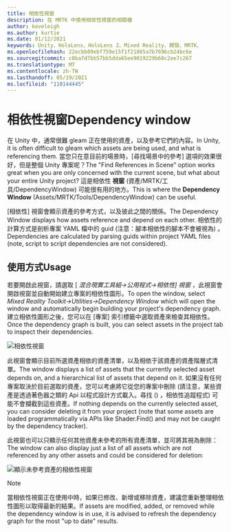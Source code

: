 ```yaml
---
title: 相依性視窗
description: 在 MRTK 中使用相依性視窗的相關檔
author: keveleigh
ms.author: kurtie
ms.date: 01/12/2021
keywords: Unity、HoloLens、HoloLens 2、Mixed Reality、開發、MRTK、
ms.openlocfilehash: 22ecbb09ebf759e15f1f21085a7b7696cb24bc6e
ms.sourcegitcommit: c0ba7d7bb57bb5dda65ee9019229b68c2ee7c267
ms.translationtype: MT
ms.contentlocale: zh-TW
ms.lasthandoff: 05/19/2021
ms.locfileid: "110144445"
---
```

# <a name="dependency-window"></a><span data-ttu-id="c1623-104">相依性視窗</span><span class="sxs-lookup"><span data-stu-id="c1623-104">Dependency window</span></span>

<span data-ttu-id="c1623-105">在 Unity 中，通常很難 gleam 正在使用的資產，以及參考它們的內容。</span><span class="sxs-lookup"><span data-stu-id="c1623-105">In Unity, it is often difficult to gleam which assets are being used, and what is referencing them.</span></span> <span data-ttu-id="c1623-106">當您只在意目前的場景時，[尋找場景中的參考] 選項的效果很好，但是整個 Unity 專案呢？</span><span class="sxs-lookup"><span data-stu-id="c1623-106">The "Find References in Scene" option works great when you are only concerned with the current scene, but what about your entire Unity project?</span></span> <span data-ttu-id="c1623-107">這是相依性 **視窗** (資產/MRTK/工具/DependencyWindow) 可能很有用的地方。</span><span class="sxs-lookup"><span data-stu-id="c1623-107">This is where the **Dependency Window** (Assets/MRTK/Tools/DependencyWindow) can be useful.</span></span>

<span data-ttu-id="c1623-108">[相依性] 視窗會顯示資產的參考方式，以及彼此之間的關係。</span><span class="sxs-lookup"><span data-stu-id="c1623-108">The Dependency Window displays how assets reference and depend on each other.</span></span> <span data-ttu-id="c1623-109">相依性的計算方式是剖析專案 YAML 檔中的 guid (注意：腳本相依性的腳本不會被視為) 。</span><span class="sxs-lookup"><span data-stu-id="c1623-109">Dependencies are calculated by parsing guids within project YAML files (note, script to script dependencies are not considered).</span></span>

## <a name="usage"></a><span data-ttu-id="c1623-110">使用方式</span><span class="sxs-lookup"><span data-stu-id="c1623-110">Usage</span></span>

<span data-ttu-id="c1623-111">若要開啟此視窗，請選取 [ *混合現實工具組->公用程式->相依性] 視窗* ，此視窗會開啟視窗並自動開始建立專案的相依性圖形。</span><span class="sxs-lookup"><span data-stu-id="c1623-111">To open the window, select *Mixed Reality Toolkit->Utilities->Dependency Window* which will open the window and automatically begin building your project's dependency graph.</span></span> <span data-ttu-id="c1623-112">建立相依性圖形之後，您可以在 [專案] 索引標籤中選取資產來檢查其相依性。</span><span class="sxs-lookup"><span data-stu-id="c1623-112">Once the dependency graph is built, you can select assets in the project tab to inspect their dependencies.</span></span>

![相依性視窗](../images/dependency-window/MRTK_Dependency_Window.png)

<span data-ttu-id="c1623-114">此視窗會顯示目前所選資產相依的資產清單，以及相依于該資產的資產階層式清單。</span><span class="sxs-lookup"><span data-stu-id="c1623-114">The window displays a list of assets that the currently selected asset depends on, and a hierarchical list of assets that depend on it.</span></span> <span data-ttu-id="c1623-115">如果沒有任何專案取決於目前選取的資產，您可以考慮將它從您的專案中刪除 (請注意，某些資產是透過著色器之類的 Api 以程式設計方式載入。尋找 () ，相依性追蹤程式) 可能不會攔截到這些資產。</span><span class="sxs-lookup"><span data-stu-id="c1623-115">If nothing depends on the currently selected asset, you can consider deleting it from your project (note that some assets are loaded programmatically via APIs like Shader.Find() and may not be caught by the dependency tracker).</span></span>

<span data-ttu-id="c1623-116">此視窗也可以只顯示任何其他資產未參考的所有資產清單，並可將其視為刪除：</span><span class="sxs-lookup"><span data-stu-id="c1623-116">The window can also display just a list of all assets which are not referenced by any other assets and could be considered for deletion:</span></span>

![顯示未參考資產的相依性視窗](../images/dependency-window/MRTK_Dependency_Window_Unreferenced.png)

> [!NOTE]
> <span data-ttu-id="c1623-118">當相依性視窗正在使用中時，如果已修改、新增或移除資產，建議您重新整理相依性圖形以取得最新的結果。</span><span class="sxs-lookup"><span data-stu-id="c1623-118">If assets are modified, added, or removed while the dependency window is in use, it is advised to refresh the dependency graph for the most "up to date" results.</span></span>
